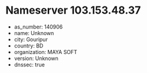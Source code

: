 # Nameserver 103.153.48.37

* as_number: 140906
* name: Unknown
* city: Gouripur
* country: BD
* organization: MAYA SOFT
* version: Unknown
* dnssec: true
